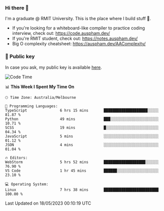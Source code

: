 ### Hi there 👋

I'm a graduate @ RMIT University. This is the place where I build stuff 👀. 

- If you're looking for a whiteboard-like compiler to practice coding interview, check out: https://code.auspham.dev/
- If you're RMIT student, check out: https://notes.auspham.dev/
- Big O complexity cheatsheet: https://auspham.dev/AAComplexity/

### 🔑 Public key

In case you ask, my public key is available [here](https://public.auspham.dev/).

<!--START_SECTION:waka-->
![Code Time](http://img.shields.io/badge/Code%20Time-1%2C002%20hrs%2015%20mins-blue)

📊 **This Week I Spent My Time On** 

```text
🕑︎ Time Zone: Australia/Melbourne

💬 Programming Languages: 
TypeScript               6 hrs 15 mins       ████████████████████░░░░░   81.87 % 
Python                   49 mins             ███░░░░░░░░░░░░░░░░░░░░░░   10.71 % 
SCSS                     19 mins             █░░░░░░░░░░░░░░░░░░░░░░░░   04.34 % 
JavaScript               5 mins              ░░░░░░░░░░░░░░░░░░░░░░░░░   01.12 % 
JSON                     4 mins              ░░░░░░░░░░░░░░░░░░░░░░░░░   01.04 % 

🔥 Editors: 
WebStorm                 5 hrs 52 mins       ███████████████████░░░░░░   76.90 % 
VS Code                  1 hr 45 mins        ██████░░░░░░░░░░░░░░░░░░░   23.10 % 

💻 Operating System: 
Linux                    7 hrs 38 mins       █████████████████████████   100.00 % 
```


 Last Updated on 18/05/2023 00:10:19 UTC
<!--END_SECTION:waka-->

<!--
**rockmanvnx6/rockmanvnx6** is a ✨ _special_ ✨ repository because its `README.md` (this file) appears on your GitHub profile.

Here are some ideas to get you started:

- 🔭 I’m currently working on ...
- 🌱 I’m currently learning ...
- 👯 I’m looking to collaborate on ...
- 🤔 I’m looking for help with ...
- 💬 Ask me about ...
- 📫 How to reach me: ...
- 😄 Pronouns: ...
- ⚡ Fun fact: ...
-->
